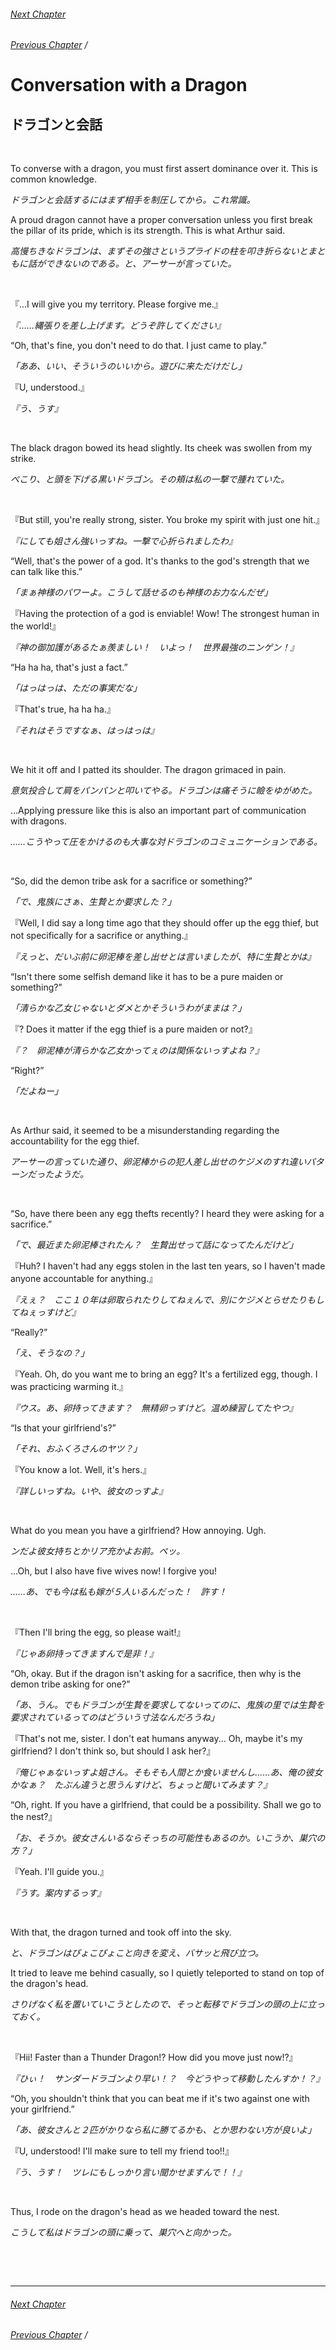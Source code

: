 ###### [Next Chapter](./chapter_0253.md)
###### [Previous Chapter](./chapter_0251.md)&nbsp;/&nbsp;

# Conversation with a Dragon

## ドラゴンと会話

&nbsp;

To converse with a dragon, you must first assert dominance over it. This is common knowledge.

*ドラゴンと会話するにはまず相手を制圧してから。これ常識。*

A proud dragon cannot have a proper conversation unless you first break the pillar of its pride, which is its strength. This is what Arthur said.

*高慢ちきなドラゴンは、まずその強さというプライドの柱を叩き折らないとまともに話ができないのである。と、アーサーが言っていた。*

&nbsp;

『...I will give you my territory. Please forgive me.』

*『……縄張りを差し上げます。どうぞ許してください』*

“Oh, that's fine, you don't need to do that. I just came to play.”

*「ああ、いい、そういうのいいから。遊びに来ただけだし」*

『U, understood.』

*『う、うす』*

&nbsp;

The black dragon bowed its head slightly. Its cheek was swollen from my strike.

*ぺこり、と頭を下げる黒いドラゴン。その頬は私の一撃で腫れていた。*

&nbsp;

『But still, you're really strong, sister. You broke my spirit with just one hit.』

*『にしても姐さん強いっすね。一撃で心折られましたわ』*

“Well, that's the power of a god. It's thanks to the god's strength that we can talk like this.”

*「まぁ神様のパワーよ。こうして話せるのも神様のお力なんだぜ」*

『Having the protection of a god is enviable! Wow! The strongest human in the world!』

*『神の御加護があるたぁ羨ましい！　いよっ！　世界最強のニンゲン！』*

“Ha ha ha, that's just a fact.”

*「はっはっは、ただの事実だな」*

『That's true, ha ha ha.』

*『それはそうですなぁ、はっはっは』*

&nbsp;

We hit it off and I patted its shoulder. The dragon grimaced in pain.

*意気投合して肩をパンパンと叩いてやる。ドラゴンは痛そうに瞼をゆがめた。*

…Applying pressure like this is also an important part of communication with dragons.

*……こうやって圧をかけるのも大事な対ドラゴンのコミュニケーションである。*

&nbsp;

“So, did the demon tribe ask for a sacrifice or something?”

*「で、鬼族にさぁ、生贄とか要求した？」*

『Well, I did say a long time ago that they should offer up the egg thief, but not specifically for a sacrifice or anything.』

*『えっと、だいぶ前に卵泥棒を差し出せとは言いましたが、特に生贄とかは』*

“Isn't there some selfish demand like it has to be a pure maiden or something?”

*「清らかな乙女じゃないとダメとかそういうわがままは？」*

『? Does it matter if the egg thief is a pure maiden or not?』

*『？　卵泥棒が清らかな乙女かってぇのは関係ないっすよね？』*

“Right?”

*「だよねー」*

&nbsp;

As Arthur said, it seemed to be a misunderstanding regarding the accountability for the egg thief.

*アーサーの言っていた通り、卵泥棒からの犯人差し出せのケジメのすれ違いパターンだったようだ。*

&nbsp;

“So, have there been any egg thefts recently? I heard they were asking for a sacrifice.”

*「で、最近また卵泥棒されたん？　生贄出せって話になってたんだけど」*

『Huh? I haven't had any eggs stolen in the last ten years, so I haven't made anyone accountable for anything.』

*『えぇ？　ここ１０年は卵取られたりしてねぇんで、別にケジメとらせたりもしてねぇっすけど』*

“Really?”

*「え、そうなの？」*

『Yeah. Oh, do you want me to bring an egg? It's a fertilized egg, though. I was practicing warming it.』

*『ウス。あ、卵持ってきます？　無精卵っすけど。温め練習してたやつ』*

“Is that your girlfriend's?”

*「それ、おふくろさんのヤツ？」*

『You know a lot. Well, it's hers.』

*『詳しいっすね。いや、彼女のっすよ』*

&nbsp;

What do you mean you have a girlfriend? How annoying. Ugh.

*ンだよ彼女持ちとかリア充かよお前。ペッ。*

…Oh, but I also have five wives now! I forgive you!

*……あ、でも今は私も嫁が５人いるんだった！　許す！*

&nbsp;

『Then I'll bring the egg, so please wait!』

*『じゃあ卵持ってきますんで是非！』*

“Oh, okay. But if the dragon isn't asking for a sacrifice, then why is the demon tribe asking for one?”

*「あ、うん。でもドラゴンが生贄を要求してないってのに、鬼族の里では生贄を要求されているってのはどういう寸法なんだろうね」*

『That's not me, sister. I don't eat humans anyway... Oh, maybe it's my girlfriend? I don't think so, but should I ask her?』

*『俺じゃぁないっすよ姐さん。そもそも人間とか食いませんし……あ、俺の彼女かなぁ？　たぶん違うと思うんすけど、ちょっと聞いてみます？』*

“Oh, right. If you have a girlfriend, that could be a possibility. Shall we go to the nest?』

*「お、そうか。彼女さんいるならそっちの可能性もあるのか。いこうか、巣穴の方？」*

『Yeah. I'll guide you.』

*『うす。案内するっす』*

&nbsp;

With that, the dragon turned and took off into the sky.

*と、ドラゴンはぴょこぴょこと向きを変え、バサッと飛び立つ。*

It tried to leave me behind casually, so I quietly teleported to stand on top of the dragon's head.

*さりげなく私を置いていこうとしたので、そっと転移でドラゴンの頭の上に立っておく。*

&nbsp;

『Hii! Faster than a Thunder Dragon!? How did you move just now!?』

*『ひぃ！　サンダードラゴンより早い！？　今どうやって移動したんすか！？』*

“Oh, you shouldn't think that you can beat me if it's two against one with your girlfriend.”

*「あ、彼女さんと２匹がかりなら私に勝てるかも、とか思わない方が良いよ」*

『U, understood! I'll make sure to tell my friend too!!』

*『う、うす！　ツレにもしっかり言い聞かせますんで！！』*

&nbsp;

Thus, I rode on the dragon's head as we headed toward the nest.

*こうして私はドラゴンの頭に乗って、巣穴へと向かった。*

&nbsp;

&nbsp;


---

###### [Next Chapter](./chapter_0253.md)
###### [Previous Chapter](./chapter_0251.md)&nbsp;/&nbsp;
